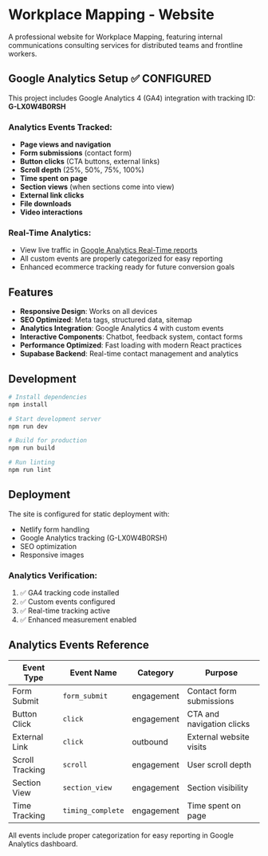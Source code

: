 # Workplace Mapping - Website

A professional website for Workplace Mapping, featuring internal communications consulting services for distributed teams and frontline workers.

## Google Analytics Setup ✅ CONFIGURED

This project includes Google Analytics 4 (GA4) integration with tracking ID: **G-LX0W4B0RSH**

### Analytics Events Tracked:
- **Page views and navigation**
- **Form submissions** (contact form)
- **Button clicks** (CTA buttons, external links)
- **Scroll depth** (25%, 50%, 75%, 100%)
- **Time spent on page**
- **Section views** (when sections come into view)
- **External link clicks**
- **File downloads**
- **Video interactions**

### Real-Time Analytics:
- View live traffic in [Google Analytics Real-Time reports](https://analytics.google.com/)
- All custom events are properly categorized for easy reporting
- Enhanced ecommerce tracking ready for future conversion goals

## Features

- **Responsive Design**: Works on all devices
- **SEO Optimized**: Meta tags, structured data, sitemap
- **Analytics Integration**: Google Analytics 4 with custom events
- **Interactive Components**: Chatbot, feedback system, contact forms
- **Performance Optimized**: Fast loading with modern React practices
- **Supabase Backend**: Real-time contact management and analytics

## Development

```bash
# Install dependencies
npm install

# Start development server
npm run dev

# Build for production
npm run build

# Run linting
npm run lint
```

## Deployment

The site is configured for static deployment with:
- Netlify form handling
- Google Analytics tracking (G-LX0W4B0RSH)
- SEO optimization
- Responsive images

### Analytics Verification:
1. ✅ GA4 tracking code installed
2. ✅ Custom events configured
3. ✅ Real-time tracking active
4. ✅ Enhanced measurement enabled

## Analytics Events Reference

| Event Type | Event Name | Category | Purpose |
|------------|------------|----------|---------|
| Form Submit | `form_submit` | engagement | Contact form submissions |
| Button Click | `click` | engagement | CTA and navigation clicks |
| External Link | `click` | outbound | External website visits |
| Scroll Tracking | `scroll` | engagement | User scroll depth |
| Section View | `section_view` | engagement | Section visibility |
| Time Tracking | `timing_complete` | engagement | Time spent on page |

All events include proper categorization for easy reporting in Google Analytics dashboard.